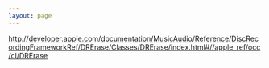 ```yaml
---
layout: page
---
```


http://developer.apple.com/documentation/MusicAudio/Reference/DiscRecordingFrameworkRef/DRErase/Classes/DRErase/index.html#//apple_ref/occ/cl/DRErase
